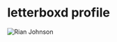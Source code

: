 # letterboxd profile

![Rian Johnson](https://letterboxd-profile-github.netlify.app/api/svg/rcjohnso)
